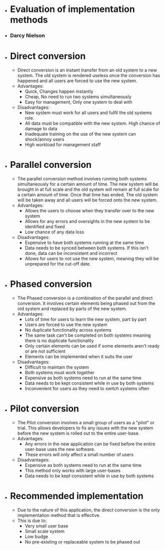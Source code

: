 - # Evaluation of implementation methods
- ### Darcy Nielson

- # Direct conversion
	- Direct conversion is an instant transfer from an old system to a new system. The old system is rendered useless once the conversion has happened and all users are forced to use the new system.
	- Advantages:
		- Quick, Changes happen instantly
		- Cheap, No need to run two systems simultaneously
		- Easy for management, Only one system to deal with
	- Disadvantages:
		- New system must work for all users and fulfil the old systems role.
		- All data must be compatible with the new system. High chance of damage to data
		- Inadequate training on the use of the new system can shock/annoy users
		- High workload for management staff

- # Parallel conversion
	- The parallel conversion method involves running both systems simultaneously for a certain amount of time. The new system will be brought in at full scale and the old system will remain at full scale for a certain amount of time. Once that time has ended, The old system will be taken away and all users will be forced onto the new system.
	- Advantages:
		- Allows the users to choose when they transfer over to the new system
		- Allows for any errors and oversights in the new system to be identified and fixed
		- Low chance of any data loss
	- Disadvantages:
		- Expensive to have both systems running at the same time
		- Data needs to be synced between both systems. If this isn't done, data can be inconsistent and incorrect
		- Allows for users to not use the new system, meaning they will be unprepared for the cut-off date.

- # Phased conversion
	- The Phased conversion is a combination of the parallel and direct conversion. It involves certain elements being phased out from the old system and replaced by parts of the new system.
	- Advantages:
		- Lots of time for users to learn the new system, part by part
		- Users are forced to use the new system
		- No duplicate functionality across systems
		- The same task can't be completed on both systems meaning there is no duplicate functionality
		- Only certain elements can be used if some elements aren't ready or are not sufficient
		- Elements can be implemented when it suits the user
	- Disadvantages:
		- Difficult to maintain the system
		- Both systems must work together
		- Expensive as both systems need to run at the same time
		- Data needs to be kept consistent while in use by both systems
		- Inconvenient for users as they need to switch systems often

- # Pilot conversion
	- The Pilot conversion involves a small group of users as a "pilot" or trial. This allows developers to fix any issues with the new system before the new system is rolled out to the entire user-base.
	- Advantages:
		- Any errors in the new application can be fixed before the entire user-base uses the new software.
		- These errors will only affect a small number of users
	- Disadvantages:
		- Expensive as both systems need to run at the same time
		- This method only works with large user-bases
		- Data needs to be kept consistent while in use by both systems

- # Recommended implementation
	- Due to the nature of this application, the direct conversion is the only implementation method that is effective.
	- This is due to:
		- Very small user base
		- Small scale system
		- Low budge
		- No pre-existing or replaceable system to be phased out